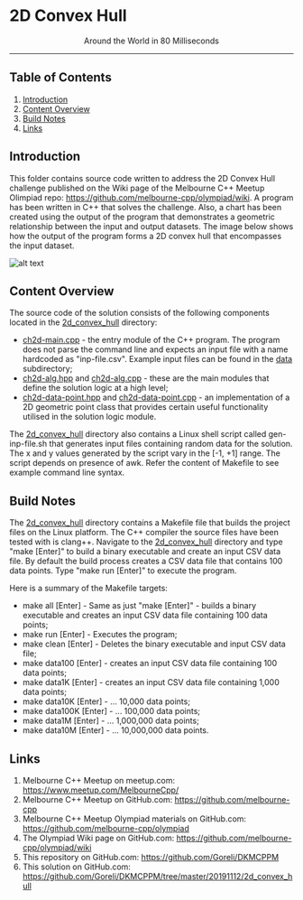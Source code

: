 # 2D Convex Hull
<p align="center">Around the World in 80 Milliseconds</p>

___

## Table of Contents
1. [Introduction](#introduction)
2. [Content Overview](#content-overview)
3. [Build Notes](#build-notes)
4. [Links](#links)

## Introduction

This folder contains source code written to address the 2D Convex Hull challenge published on the Wiki page of the Melbourne C++ Meetup Olimpiad repo: https://github.com/melbourne-cpp/olympiad/wiki. A program has been written in C++ that solves the challenge. Also, a chart has been created using the output of the program that demonstrates a geometric relationship between the input and output datasets. The image below shows how the output of the program forms a 2D convex hull that encompasses the input dataset.

![alt text](https://media.githubusercontent.com/media/Goreli/DKMCPPM/master/20191112/2d_convex_hull/data/100-points.jpg "Input and output datasets combined")


## Content Overview

The source code of the solution consists of the following components located in the [2d_convex_hull](https://github.com/Goreli/DKMCPPM/tree/master/20191112/2d_convex_hull) directory:

* [ch2d-main.cpp](https://github.com/Goreli/DKMCPPM/blob/master/20191112/2d_convex_hull/ch2d-main.cpp) - the entry module of the C++ program. The program does not parse the command line and expects an input file with a name hardcoded as "inp-file.csv". Example input files can be found in the [data](https://github.com/Goreli/DKMCPPM/tree/master/20191112/2d_convex_hull/data) subdirectory;
* [ch2d-alg.hpp](https://github.com/Goreli/DKMCPPM/blob/master/20191112/2d_convex_hull/ch2d-alg.hpp) and [ch2d-alg.cpp](https://github.com/Goreli/DKMCPPM/blob/master/20191112/2d_convex_hull/ch2d-alg.cpp) - these are the main modules that define the solution logic at a high level;
* [ch2d-data-point.hpp](https://github.com/Goreli/DKMCPPM/blob/master/20191112/2d_convex_hull/ch2d-data-point.hpp) and [ch2d-data-point.cpp](https://github.com/Goreli/DKMCPPM/blob/master/20191112/2d_convex_hull/ch2d-data-point.cpp) - an implementation of a 2D geometric point class that provides certain useful functionality utilised in the solution logic module.


The [2d_convex_hull](https://github.com/Goreli/DKMCPPM/tree/master/20191112/2d_convex_hull) directory also contains a Linux shell script called gen-inp-file.sh that generates input files containing random data for the solution. The x and y values generated by the script vary in the [-1, +1] range. The script depends on presence of awk. Refer the content of Makefile to see example command line syntax.

## Build Notes

The [2d_convex_hull](https://github.com/Goreli/DKMCPPM/tree/master/20191112/2d_convex_hull) directory contains a Makefile file that builds the project files on the Linux platform. The C++ compiler the source files have been tested with is clang++. Navigate to the [2d_convex_hull](https://github.com/Goreli/DKMCPPM/tree/master/20191112/2d_convex_hull) directory and type "make [Enter]" to build a binary executable and create an input CSV data file. By default the build process creates a CSV data file that contains 100 data points. Type "make run [Enter]" to execute the program.

Here is a summary of the Makefile targets:

* make all [Enter] - Same as just "make [Enter]" - builds a binary executable and creates an input CSV data file containing 100 data points;
* make run [Enter] - Executes the program;
* make clean [Enter] - Deletes the binary executable and input CSV data file;
* make data100 [Enter] -  creates an input CSV data file containing 100 data points;
* make data1K [Enter] -   creates an input CSV data file containing 1,000 data points;
* make data10K [Enter] -  ... 10,000 data points;
* make data100K [Enter] - ... 100,000 data points;
* make data1M [Enter] -   ... 1,000,000 data points;
* make data10M [Enter] -  ... 10,000,000 data points.

## Links

1. Melbourne C++ Meetup on meetup.com:
	https://www.meetup.com/MelbourneCpp/
2. Melbourne C++ Meetup on GitHub.com:
	https://github.com/melbourne-cpp
3. Melbourne C++ Meetup Olympiad materials on GitHub.com: 
	https://github.com/melbourne-cpp/olympiad
4. The Olympiad Wiki page on GitHub.com: 
	https://github.com/melbourne-cpp/olympiad/wiki
5. This repository on GitHub.com:
	https://github.com/Goreli/DKMCPPM
6. This solution on GitHub.com:
	https://github.com/Goreli/DKMCPPM/tree/master/20191112/2d_convex_hull
